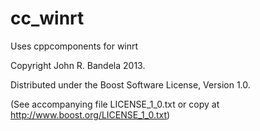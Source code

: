 cc_winrt
========

Uses cppcomponents for winrt

Copyright John R. Bandela 2013.

Distributed under the Boost Software License, Version 1.0.

(See accompanying file LICENSE_1_0.txt or copy at
 http://www.boost.org/LICENSE_1_0.txt)